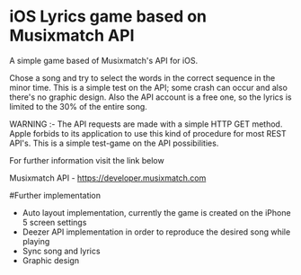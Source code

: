 # iOS Lyrics game based on Musixmatch API

A simple game based of Musixmatch's API for iOS.

Chose a song and try to select the words in the correct sequence in the minor time.
This is a simple test on the API; some crash can occur and also there's no graphic design.
Also the API account is a free one, so the lyrics is limited to the 30% of the entire song.


WARNING :- The API requests are made with a simple HTTP GET method. Apple forbids to its application to use this kind of procedure for most REST API's.
This is a simple test-game on the API possibilities.

For further information visit the link below

Musixmatch API - https://developer.musixmatch.com


#Further implementation

- Auto layout implementation, currently the game is created on the iPhone 5 screen settings
- Deezer API implementation in order to reproduce the desired song while playing
- Sync song and lyrics
- Graphic design
